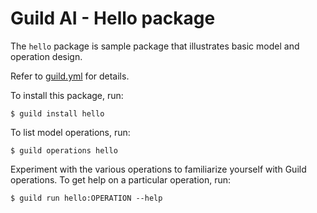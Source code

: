# Guild AI - Hello package

The `hello` package is sample package that illustrates basic model and
operation design.

Refer to [guild.yml](guild.yml) for details.

To install this package, run:

```
$ guild install hello
```

To list model operations, run:

```
$ guild operations hello
```

Experiment with the various operations to familiarize yourself with
Guild operations. To get help on a particular operation, run:

```
$ guild run hello:OPERATION --help
```
